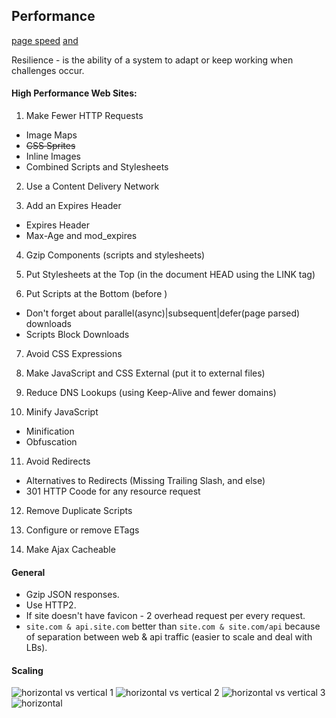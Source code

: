 Performance
-

[page speed](www.bytecheck.com) [and](www.webpagetest.org)

Resilience - is the ability of a system to adapt or keep working when challenges occur.

#### High Performance Web Sites:

1. Make Fewer HTTP Requests

  * Image Maps
  * ~~CSS Sprites~~
  * Inline Images
  * Combined Scripts and Stylesheets

2. Use a Content Delivery Network

3. Add an Expires Header

  * Expires Header
  * Max-Age and mod_expires

4. Gzip Components (scripts and stylesheets)

5. Put Stylesheets at the Top (in the document HEAD using the LINK tag)

6. Put Scripts at the Bottom (before </body>)

  * Don't forget about parallel(async)|subsequent|defer(page parsed) downloads
  * Scripts Block Downloads

7. Avoid CSS Expressions

8. Make JavaScript and CSS External (put it to external files)

9. Reduce DNS Lookups (using Keep-Alive and fewer domains)

10. Minify JavaScript

  * Minification
  * Obfuscation

11. Avoid Redirects

  * Alternatives to Redirects (Missing Trailing Slash, and else)
  * 301 HTTP Coode for any resource request

12. Remove Duplicate Scripts

13. Configure or remove ETags

14. Make Ajax Cacheable

#### General

* Gzip JSON responses.
* Use HTTP2.
* If site doesn't have favicon - 2 overhead request per every request.
* `site.com & api.site.com` better than `site.com & site.com/api`
  because of separation between web & api traffic (easier to scale and deal with LBs).

#### Scaling

![horizontal vs vertical 1](https://gist.github.com/cn007b/2c63c4b626be598166d5bce28b82552e/raw/633cd2dd905093aa584c2dc2fe44678804e96d14/1.2.jpeg)
![horizontal vs vertical 2](https://gist.github.com/cn007b/2c63c4b626be598166d5bce28b82552e/raw/633cd2dd905093aa584c2dc2fe44678804e96d14/1.jpeg)
![horizontal vs vertical 3](https://gist.github.com/cn007b/2c63c4b626be598166d5bce28b82552e/raw/633cd2dd905093aa584c2dc2fe44678804e96d14/2.jpeg)
![horizontal](https://gist.github.com/cn007b/2c63c4b626be598166d5bce28b82552e/raw/633cd2dd905093aa584c2dc2fe44678804e96d14/3.jpeg)
